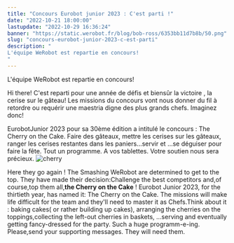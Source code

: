 ```yaml
---
title: "Concours Eurobot junior 2023 : C'est parti !"
date: "2022-10-21 18:00:00"
lastupdate: "2022-10-29 16:36:24"
banner: "https://static.werobot.fr/blog/bob-ross/6353bb11d7b8b/50.png"
slug: "concours-eurobot-junior-2023-c-est-parti"
description: " 
L'équipe WeRobot est repartie en concours!
"
---
```

L'équipe WeRobot est repartie en concours!

Hi there! C'est reparti pour une année de défis et biensûr la victoire , la cerise sur le gâteau! 
Les missions du concours vont nous donner du fil à retordre ou requérir une maestria digne des plus grands chefs. Imaginez donc!

EurobotJunior 2023 pour sa 30ème édition a intitulé le concours : The Cherry on the Cake.
Faire des gâteaux, mettre les cerises sur les gâteaux, ranger les cerises restantes dans les paniers...servir
et ...se déguiser pour faire la fête.
Tout un programme. 
A vos tablettes. Votre soutien nous sera précieux.
![cherry](https://www.coupederobotique.fr/wp-content/uploads/logo.png)



Here they go again ! The Smashing WeRobot are determined to get to the top.
They have made their decision:Challenge the best competitors and,of course,top them all,**the Cherry on the Cake** ! 
Eurobot Junior 2023, for the thirtieth year, has named it: The Cherry on the Cake.
The missions will make life difficult for the team and they'll need to master it as Chefs.Think about it :
baking cakes( or rather building up cakes), arranging the cherries on the toppings,collecting the left-out cherries in baskets, ...serving and eventually getting fancy-dressed for the party. 
Such a huge programm-e-ing. 
Please,send your supporting messages. They will need them.



    